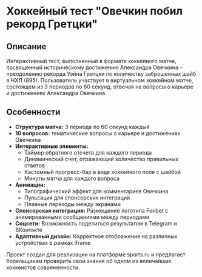 # Хоккейный тест "Овечкин побил рекорд Гретцки"

## Описание
Интерактивный тест, выполненный в формате хоккейного матча, посвященный историческому достижению Александра Овечкина - преодолению рекорда Уэйна Гретцки по количеству заброшенных шайб в НХЛ (895). Пользователь участвует в виртуальном хоккейном матче, состоящем из 3 периодов по 60 секунд, отвечая на вопросы о карьере и достижениях Александра Овечкина.

## Особенности
- **Структура матча:** 3 периода по 60 секунд каждый
- **10 вопросов:** тематические вопросы о карьере и достижениях Овечкина
- **Интерактивные элементы:**
  - Таймер обратного отсчета для каждого периода
  - Динамический счет, отражающий количество правильных ответов
  - Кастомный прогресс-бар в виде хоккейного поля с шайбой
  - Минуты матча для каждого вопроса
- **Анимации:**
  - Типографический эффект для комментариев Овечкина
  - Пульсация для спонсорских интеграций
  - Плавные переходы между экранами
- **Спонсорская интеграция:** Размещение логотипа Fonbet с анимированными сообщениями между периодами
- **Соцсети:** Возможность поделиться результатом в Telegram и ВКонтакте
- **Адаптивный дизайн:** Корректное отображение на различных устройствах в рамках iframe

Проект создан для реализации на платформе sports.ru и предлагает болельщикам проверить свои знания об одном из величайших хоккеистов современности. 